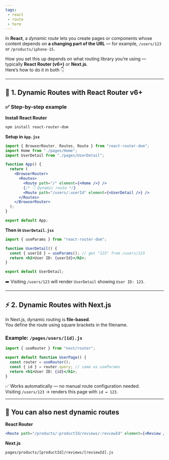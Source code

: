 ```yaml
---
tags: 
 - react
 - route
 - term
---
```


In **React**, a _dynamic route_ lets you create pages or components whose content depends on **a changing part of the URL** — for example, `/users/123` or `/products/iphone-15`.

How you set this up depends on what routing library you’re using — typically **React Router (v6+)** or **Next.js**.  
Here’s how to do it in both 👇

---

## 🧭 1. Dynamic Routes with **React Router v6+**

### ✅ Step-by-step example

**Install React Router**

```bash
npm install react-router-dom
```

**Setup in `App.jsx`**

```jsx
import { BrowserRouter, Routes, Route } from "react-router-dom";
import Home from "./pages/Home";
import UserDetail from "./pages/UserDetail";

function App() {
  return (
    <BrowserRouter>
      <Routes>
        <Route path="/" element={<Home />} />
        {/* 👇 Dynamic route */}
        <Route path="/users/:userId" element={<UserDetail />} />
      </Routes>
    </BrowserRouter>
  );
}

export default App;
```

**Then in `UserDetail.jsx`**

```jsx
import { useParams } from "react-router-dom";

function UserDetail() {
  const { userId } = useParams(); // get "123" from /users/123
  return <h2>User ID: {userId}</h2>;
}

export default UserDetail;
```

➡️ Visiting `/users/123` will render `UserDetail` showing `User ID: 123`.

---

## ⚡ 2. Dynamic Routes with **Next.js**

In Next.js, dynamic routing is **file-based**.  
You define the route using square brackets in the filename.

### Example: `/pages/users/[id].js`

```jsx
import { useRouter } from "next/router";

export default function UserPage() {
  const router = useRouter();
  const { id } = router.query; // same as useParams
  return <h1>User ID: {id}</h1>;
}
```

✅ Works automatically — no manual route configuration needed.  
Visiting `/users/123` → renders this page with `id = 123`.

---

## 🧩 You can also nest dynamic routes

**React Router**

```jsx
<Route path="/products/:productId/reviews/:reviewId" element={<Review />} />
```

**Next.js**

```
pages/products/[productId]/reviews/[reviewId].js
```